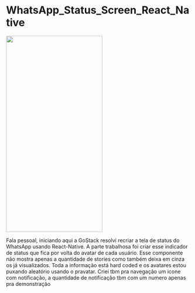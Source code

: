 # WhatsApp_Status_Screen_React_Native

<img src="https://github.com/luisreiskeys/WhatsApp_Status_Screen_React_Native/blob/master/src/screen.gif" height="536" width="263" >

Fala pessoal, iniciando aqui a GoStack resolvi recriar a tela de status do WhatsApp usando React-Native. 
A parte trabalhosa foi criar esse indicador de status que fica por volta do avatar de cada usuário. 
Esse componente não mostra apenas a quantidade de stories como também deixa em cinza os já visualizados. 
Toda a informação está hard coded e os avatares estou puxando aleatório usando o pravatar.
Criei tbm pra navegação um icone com notificação, a quantidade de notificação tbm com um numero apenas pra demonstração
